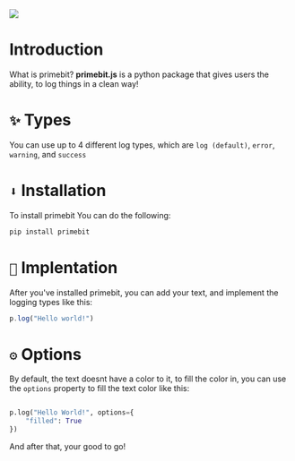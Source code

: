 <img align=center src="https://cdn.gilcdn.com/ContentMediaGenericFiles/22a855f05076674b73d0552252f44f0a-Full.webp?w=1500&h=500&Expires=1720845140&Policy=eyJTdGF0ZW1lbnQiOlt7IlJlc291cmNlIjoiaHR0cHM6Ly9jZG4uZ2lsY2RuLmNvbS8qIiwiQ29uZGl0aW9uIjp7IkRhdGVMZXNzVGhhbiI6eyJBV1M6RXBvY2hUaW1lIjoxNzIwODQ1MTQwfX19XX0_&Signature=R9uK2qkuIcTF9lIbvRag7iorUHTp1mDfFpjyY1B68ec74IvQspx5fyvRPbPHbhvlnWnbksS%7EP24ALzAY3l83ZINlIL7gmE28FT6QfEc9uKYrE5nC5kQQ53XIuj86QxBW0AG0BTqoAd1UZyKgzspbiK-QFAGuBgPiBmCZp0pH5QVeXXyw1uHa5ER8VlE79aAhsjJVNHutEm%7E1-OOaCjlPD97diBfI1wkIcGKf6we1baB7wbJ9jMmUVpEd7TwADkAf5j1NpwvvzSFLY1pwvHGZzQIBfUDgJ36lwHOa6R0cbaB6SWdbG56Wn88sVDfdK7NFL%7E9a0Uc2U6fN6EBinfvXJg__&Key-Pair-Id=K1FFKFZRWAZSB">

# Introduction
What is primebit? **primebit.js** is a python package that gives users the ability, to log things in a clean way!


# `✨` Types
You can use up to 4 different log types, which are `log (default)`, `error`, `warning`, and `success`


# `⬇️` Installation

To install primebit You can do the following:

```js
pip install primebit
```

# `👀` Implentation

After you've installed primebit, you can add your text, and implement the logging types like this:

```js
p.log("Hello world!")
```

# `⚙️` Options
By default, the text doesnt have a color to it, to fill the color in, you can use the `options` property to fill the text color like this:

```py

p.log("Hello World!", options={
    "filled": True
})
```

And after that, your good to go!
